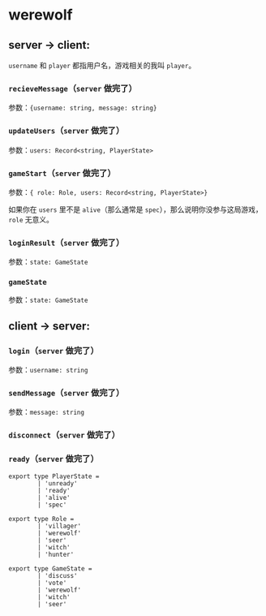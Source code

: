 # werewolf

## server -> client:

`username` 和 `player` 都指用户名，游戏相关的我叫 `player`。


### `recieveMessage`（`server` 做完了）

参数：`{username: string, message: string}`

### `updateUsers`（`server` 做完了）

参数：`users: Record<string, PlayerState>`

### `gameStart`（`server` 做完了）

参数：`{ role: Role, users: Record<string, PlayerState>}`

如果你在 `users` 里不是 `alive`（那么通常是 `spec`），那么说明你没参与这局游戏，`role` 无意义。

### `loginResult`（`server` 做完了）

参数：`state: GameState`

### `gameState`

参数：`state: GameState`

## client -> server:

### `login`（`server` 做完了）

参数：`username: string`

### `sendMessage`（`server` 做完了）

参数：`message: string`

### `disconnect`（`server` 做完了）

### `ready`（`server` 做完了）

```
export type PlayerState = 
        | 'unready'
        | 'ready'
        | 'alive'
        | 'spec'

export type Role =
        | 'villager'
        | 'werewolf'
        | 'seer'
        | 'witch'
        | 'hunter'

export type GameState = 
        | 'discuss'
        | 'vote'
        | 'werewolf'
        | 'witch'
        | 'seer'
```